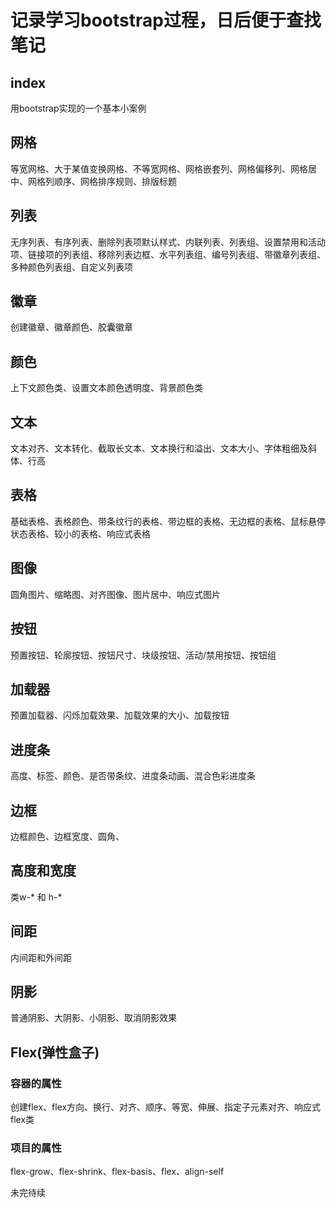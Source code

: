 # 记录学习bootstrap过程，日后便于查找笔记
## index

用bootstrap实现的一个基本小案例

## 网格

等宽网格、大于某值变换网格、不等宽网格、网格嵌套列、网格偏移列、网格居中、网格列顺序、网格排序规则、排版标题

## 列表

无序列表、有序列表、删除列表项默认样式、内联列表、列表组、设置禁用和活动项、链接项的列表组、移除列表边框、水平列表组、编号列表组、带徽章列表组、多种颜色列表组、自定义列表项

## 徽章

创建徽章、徽章颜色、胶囊徽章

## 颜色

上下文颜色类、设置文本颜色透明度、背景颜色类

## 文本

文本对齐、文本转化、截取长文本、文本换行和溢出、文本大小、字体粗细及斜体、行高

## 表格

基础表格、表格颜色、带条纹行的表格、带边框的表格、无边框的表格、鼠标悬停状态表格、较小的表格、响应式表格

## 图像

圆角图片、缩略图、对齐图像、图片居中、响应式图片


## 按钮

预置按钮、轮廓按钮、按钮尺寸、块级按钮、活动/禁用按钮、按钮组

## 加载器

预置加载器、闪烁加载效果、加载效果的大小、加载按钮

## 进度条

高度、标签、颜色、是否带条纹、进度条动画、混合色彩进度条

## 边框

边框颜色、边框宽度、圆角、

## 高度和宽度

类w-* 和 h-*

## 间距

内间距和外间距

## 阴影

普通阴影、大阴影、小阴影、取消阴影效果

## Flex(弹性盒子)
### 容器的属性

创建flex、flex方向、换行、对齐、顺序、等宽、伸展、指定子元素对齐、响应式flex类

### 项目的属性

flex-grow、flex-shrink、flex-basis、flex、align-self

未完待续